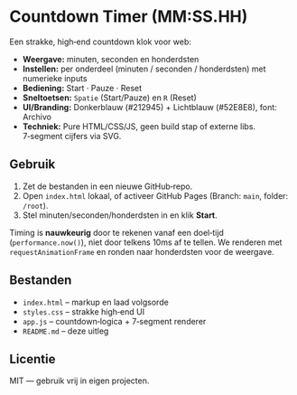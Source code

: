# Countdown Timer (MM:SS.HH)

Een strakke, high‑end countdown klok voor web:

- **Weergave:** minuten, seconden en honderdsten
- **Instellen:** per onderdeel (minuten / seconden / honderdsten) met numerieke inputs
- **Bediening:** Start · Pauze · Reset
- **Sneltoetsen:** `Spatie` (Start/Pauze) en `R` (Reset)
- **UI/Branding:** Donkerblauw (#212945) + Lichtblauw (#52E8E8), font: Archivo
- **Techniek:** Pure HTML/CSS/JS, geen build stap of externe libs. 7‑segment cijfers via SVG.

## Gebruik

1. Zet de bestanden in een nieuwe GitHub‑repo.
2. Open `index.html` lokaal, of activeer GitHub Pages (Branch: `main`, folder: `/root`).
3. Stel minuten/seconden/honderdsten in en klik **Start**.

Timing is **nauwkeurig** door te rekenen vanaf een doel‑tijd (`performance.now()`), niet door telkens 10ms af te tellen. We renderen met `requestAnimationFrame` en ronden naar honderdsten voor de weergave.

## Bestanden

- `index.html` – markup en laad volgsorde
- `styles.css` – strakke high‑end UI
- `app.js` – countdown‑logica + 7‑segment renderer
- `README.md` – deze uitleg

## Licentie

MIT — gebruik vrij in eigen projecten.
